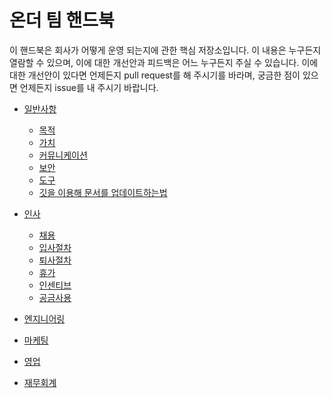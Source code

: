 # 온더 팀 핸드북
이 핸드북은 회사가 어떻게 운영 되는지에 관한 핵심 저장소입니다. 이 내용은 누구든지 열람할 수 있으며, 이에 대한 개선안과 피드백은 어느 누구든지 주실 수 있습니다. 이에 대한 개선안이 있다면 언제든지 pull request를 해 주시기를 바라며, 궁금한 점이 있으면 언제든지 issue를 내 주시기 바랍니다.


* [일반사항](./blob/master/general/GENERAL.md#일반사항)
  * [목적](./blob/master/general/GENERAL.md#목적)
  * [가치](./general/GENERAL.md#가치)
  * [커뮤니케이션](./general/GENERAL.md#커뮤니케이션)
  * [보안](./general/GENERAL.md#보안)
  * [도구](./general/GENERAL.md#도구)
  * [깃을 이용해 문서를 업데이트하는법](./general/GENERAL.md#깃을-이용해-문서를-업데이트하는법)

* [인사]()
  * [채용]()
  * [입사절차]()
  * [퇴사절차]()
  * [휴가]()
  * [인센티브]()
  * [공금사용]()

* [엔지니어링]()

* [마케팅]()

* [영업]()

* [재무회계]()
